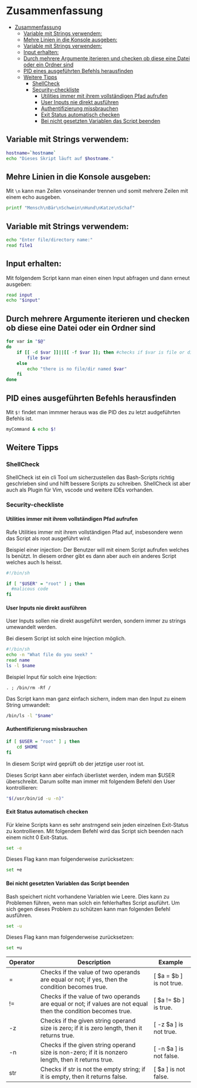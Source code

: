 # Zusammenfassung

- [Zusammenfassung](#zusammenfassung)
  - [Variable mit Strings verwendem:](#variable-mit-strings-verwendem)
  - [Mehre Linien in die Konsole ausgeben:](#mehre-linien-in-die-konsole-ausgeben)
  - [Variable mit Strings verwendem:](#variable-mit-strings-verwendem-1)
  - [Input erhalten:](#input-erhalten)
  - [Durch mehrere Argumente iterieren und checken ob diese eine Datei oder ein Ordner sind](#durch-mehrere-argumente-iterieren-und-checken-ob-diese-eine-datei-oder-ein-ordner-sind)
  - [PID eines ausgeführten Befehls herausfinden](#pid-eines-ausgeführten-befehls-herausfinden)
  - [Weitere Tipps](#weitere-tipps)
    - [ShellCheck](#shellcheck)
    - [Security-checkliste](#security-checkliste)
      - [Utilities immer mit ihrem vollständigen Pfad aufrufen](#utilities-immer-mit-ihrem-vollständigen-pfad-aufrufen)
      - [User Inputs nie direkt ausführen](#user-inputs-nie-direkt-ausführen)
      - [Authentifizierung missbrauchen](#authentifizierung-missbrauchen)
      - [Exit Status automatisch checken](#exit-status-automatisch-checken)
      - [Bei nicht gesetzten Variablen das Script beenden](#bei-nicht-gesetzten-variablen-das-script-beenden)

## Variable mit Strings verwendem:

```sh
hostname=`hostname`
echo "Dieses Skript läuft auf $hostname."
```

## Mehre Linien in die Konsole ausgeben:
Mit ```\n``` kann man Zeilen vonseinander trennen und somit mehrere Zeilen mit einem echo ausgeben.
```sh
printf "Mensch\nBär\nSchwein\nHund\nKatze\nSchaf"
```

## Variable mit Strings verwendem:

```sh
echo "Enter file/directory name:"
read file1
```

## Input erhalten:
Mit folgendem Script kann man einen einen Input abfragen und dann erneut ausgeben: 
```sh
read input
echo "$input"
```

## Durch mehrere Argumente iterieren und checken ob diese eine Datei oder ein Ordner sind
```sh
for var in "$@"
do
    if [[ -d $var ]]||[[ -f $var ]]; then #checks if $var is file or dir
        file $var
    else 
        echo "there is no file/dir named $var"
    fi
done
```


## PID eines ausgeführten Befehls herausfinden
Mit ```$!``` findet man immmer heraus was die PID des zu letzt audgeführten Befehls ist.
```bash
myCommand & echo $!
```

## Weitere Tipps

### ShellCheck
ShellCheck ist ein cli Tool um sicherzustellen das Bash-Scripts richtig geschrieben sind und hilft bessere Scripts zu schreiben. ShellCheck ist aber auch als Plugin für Vim, vscode und weitere IDEs vorhanden. 

### Security-checkliste

#### Utilities immer mit ihrem vollständigen Pfad aufrufen
Rufe Utilities immer mit ihrem vollständigen Pfad auf, insbesondere wenn das Script als root ausgeführt wird.

Beispiel einer injection:
Der Benutzer will mit einem Script aufrufen welches ls benützt. In diesem ordner gibt es dann aber auch ein anderes Script welches auch ls heisst.

```sh
#!/bin/sh

if [ "$USER" = "root" ] ; then
  #malicous code
fi
```

#### User Inputs nie direkt ausführen
User Inputs sollen nie direkt ausgeführt werden, sondern immer zu strings umewandelt werden.
 
Bei diesem Script ist solch eine Injection möglich.
```sh
#!/bin/sh
echo -n "What file do you seek? "
read name
ls -l $name
```
Beispiel Input für solch eine Injection:
```
. ; /bin/rm -Rf /
```

Das Script kann man ganz einfach sichern, indem man den Input zu einem String umwandelt:
```sh
/bin/ls -l "$name"
```
#### Authentifizierung missbrauchen
```sh
if [ $USER = "root" ] ; then
    cd $HOME
fi
```
In diesem Script wird geprüft ob der jetztige user root ist.

Dieses Script kann aber einfach überlistet werden, indem man $USER überschreibt. Darum sollte man immer mit folgendem Befehl den User kontrollieren:
```sh
"$(/usr/bin/id -u -n)"
```
#### Exit Status automatisch checken
Für kleine Scripts kann es sehr anstrngend sein jeden einzelnen Exit-Status zu kontrollieren. Mit folgendem Befehl wird das Script sich beenden nach einem nicht 0 Exit-Status.
```sh
set -e
```
Dieses Flag kann man folgenderweise zurücksetzen:
```sh
set +e
```

#### Bei nicht gesetzten Variablen das Script beenden
Bash speichert nicht vorhandene Variablen wie Leere. Dies kann zu Problemen führen, wenn man solch ein fehlerhaftes Script asuführt. Um sich gegen dieses Problem zu schützen kann man folgenden Befehl ausführen.

```sh
set -u
```
Dieses Flag kann man folgenderweise zurücksetzen:
```sh
set +u
```


| Operator | Description                                                                                                    | Example                  |
| -------- | -------------------------------------------------------------------------------------------------------------- | ------------------------ |
| =        | Checks if the value of two operands are equal or not; if yes, then the condition becomes true.                 | [ $a = $b ] is not true. |
| !=       | Checks if the value of two operands are equal or not; if values are not equal then the condition becomes true. | [ $a != $b ] is true.    |
| -z       | Checks if the given string operand size is zero; if it is zero length, then it returns true.                   | [ -z $a ] is not true.   |
| -n       | Checks if the given string operand size is non-zero; if it is nonzero length, then it returns true.            | [ -n $a ] is not false.  |
| str      | Checks if str is not the empty string; if it is empty, then it returns false.                                  | [ $a ] is not false.     |
